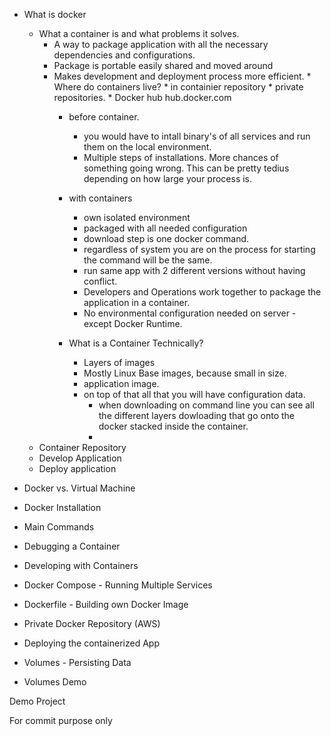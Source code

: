 * What is docker
	* What a container is and what problems it solves.
		* A way to package application with all the necessary dependencies and configurations.
		* Package is portable easily shared and moved around
		* Makes development and deployment process more efficient.
				* Where do containers live?
				* in containier repository
				* private repositories.
				* Docker hub hub.docker.com
			* before container.
				* you would have to intall binary's of all services and run them on the local environment.
				* Multiple steps of installations.  More chances of something going wrong. This can be pretty tedius depending on how large your process is.

			* with containers
				* own isolated environment
				* packaged with all needed configuration
				* download step is one docker command.
				* regardless of system you are on the process for starting the command will be the same.
				* run same app with 2 different versions without having conflict.
				* Developers and Operations work together to package the application in a container.
				* No environmental configuration needed on server - except Docker Runtime.
			* What is a Container Technically?
				* Layers of images 
				* Mostly Linux Base images, because small in size.
				* application image.
				* on top of that all that you will have configuration data.
					* when downloading on command line you can see all the different layers dowloading that go onto the docker stacked inside the container.
					*  
	* Container Repository
	* Develop Application
	* Deploy application
	
* Docker vs. Virtual Machine
* Docker Installation
* Main Commands
* Debugging a Container
* Developing with Containers
* Docker Compose - Running Multiple Services
* Dockerfile - Building own Docker Image
* Private Docker Repository (AWS)
* Deploying the containerized App
* Volumes - Persisting Data
* Volumes Demo


Demo Project


For commit purpose only
